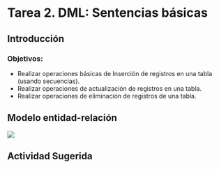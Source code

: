 # Tarea 2. DML: Sentencias básicas

## Introducción

### Objetivos:
- Realizar operaciones básicas de Inserción de registros en una tabla (usando secuencias). 
- Realizar operaciones de actualización de registros en una tabla. 
- Realizar operaciones de eliminación de registros de una tabla. 

## Modelo entidad-relación
![](https://raw.githubusercontent.com/DISC-isis2304-ST/Introduccion-a-SQL/a584a09b5dd85b139fa699dd5083ff9e6f326897/modelos/e_relacion_parranderos.svg)

## Actividad Sugerida
